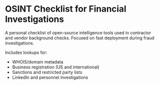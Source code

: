 # OSINT Checklist for Financial Investigations

A personal checklist of open-source intelligence tools used in contractor and vendor background checks. Focused on fast deployment during fraud investigations.

Includes lookups for:
- WHOIS/domain metadata
- Business registration (US and international)
- Sanctions and restricted party lists
- LinkedIn and personnel investigations
